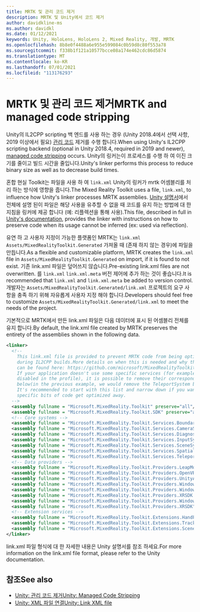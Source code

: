```yaml
---
title: MRTK 및 관리 코드 제거
description: MRTK 및 Unity에서 코드 제거
author: davidkline-ms
ms.author: davidkl
ms.date: 01/12/2021
keywords: Unity, HoloLens, HoloLens 2, Mixed Reality, 개발, MRTK
ms.openlocfilehash: 8b8e0f4488a6e955e599084c0b59d8c80f553a78
ms.sourcegitcommit: f338b1f121a10577bcce08a174e462cdc86d5874
ms.translationtype: MT
ms.contentlocale: ko-KR
ms.lasthandoff: 07/01/2021
ms.locfileid: "113176293"
---
```

# <a name="mrtk-and-managed-code-stripping"></a><span data-ttu-id="0125f-104">MRTK 및 관리 코드 제거</span><span class="sxs-lookup"><span data-stu-id="0125f-104">MRTK and managed code stripping</span></span>

<span data-ttu-id="0125f-105">Unity의 IL2CPP scripting 백 엔드를 사용 하는 경우 (Unity 2018.4에서 선택 사항, 2019 이상에서 필요) [관리 코드](https://docs.unity3d.com/Manual/ManagedCodeStripping.html) 제거를 수행 합니다.</span><span class="sxs-lookup"><span data-stu-id="0125f-105">When using Unity's IL2CPP scripting backend (optional in Unity 2018.4, required in 2019 and newer), [managed code stripping](https://docs.unity3d.com/Manual/ManagedCodeStripping.html) occurs.</span></span>
<span data-ttu-id="0125f-106">Unity의 링커는이 프로세스를 수행 하 여 이진 크기를 줄이고 빌드 시간을 줄입니다.</span><span class="sxs-lookup"><span data-stu-id="0125f-106">Unity's linker performs this process to reduce binary size as well as to decrease build times.</span></span>

<span data-ttu-id="0125f-107">혼합 현실 Toolkit는 파일을 사용 하 여 `link.xml` Unity의 링커가 mrtk 어셈블리를 처리 하는 방식에 영향을 줍니다.</span><span class="sxs-lookup"><span data-stu-id="0125f-107">The Mixed Reality Toolkit uses a file, `link.xml`, to influence how Unity's linker processes MRTK assemblies.</span></span> <span data-ttu-id="0125f-108">[Unity 설명서](https://docs.unity3d.com/Manual/ManagedCodeStripping.html#LinkXML)에서 전체에 설명 된이 파일은 해당 사용을 유추할 수 없을 때 코드를 유지 하는 방법에 대 한 지침을 링커에 제공 합니다 (예: 리플렉션을 통해 사용).</span><span class="sxs-lookup"><span data-stu-id="0125f-108">This file, described in full in [Unity's documentation](https://docs.unity3d.com/Manual/ManagedCodeStripping.html#LinkXML), provides the linker with instructions on how to preserve code when its usage cannot be inferred (ex: used via reflection).</span></span>

<span data-ttu-id="0125f-109">유연 하 고 사용자 지정이 가능한 플랫폼인 MRTK는 `link.xml` `Assets/MixedRealityToolkit.Generated` 가져올 때 (존재 하지 않는 경우)에 파일을 만듭니다.</span><span class="sxs-lookup"><span data-stu-id="0125f-109">As a flexible and customizable platform, MRTK creates the `link.xml` file in `Assets/MixedRealityToolkit.Generated` on import, if it is found to not exist.</span></span> <span data-ttu-id="0125f-110">기존 link.xml 파일은 덮어쓰지 않습니다.</span><span class="sxs-lookup"><span data-stu-id="0125f-110">Pre-existing link.xml files are not overwritten.</span></span> <span data-ttu-id="0125f-111">를 `link.xml` `link.xml.meta` 버전 제어에 추가 하는 것이 좋습니다.</span><span class="sxs-lookup"><span data-stu-id="0125f-111">It is recommended that `link.xml` and `link.xml.meta` be added to version control.</span></span> <span data-ttu-id="0125f-112">개발자는 `Assets/MixedRealityToolkit.Generated/link.xml` 프로젝트의 요구 사항을 충족 하기 위해 자유롭게 사용자 지정 해야 합니다.</span><span class="sxs-lookup"><span data-stu-id="0125f-112">Developers should feel free to customize `Assets/MixedRealityToolkit.Generated/link.xml` to meet the needs of the project.</span></span>

<span data-ttu-id="0125f-113">기본적으로 MRTK에서 만든 link.xml 파일은 다음 데이터에 표시 된 어셈블리 전체를 유지 합니다.</span><span class="sxs-lookup"><span data-stu-id="0125f-113">By default, the link.xml file created by MRTK preserves the entirety of the assemblies shown in the following data.</span></span>

``` xml
<linker> 
  <!-- 
    This link.xml file is provided to prevent MRTK code from being optimized away 
    during IL2CPP builds.More details on when this is needed and why this is needed 
    can be found here: https://github.com/microsoft/MixedRealityToolkit-Unity/issues/5273 
    If your application doesn't use some specific services (for example, if teleportation system is 
    disabled in the profile), it is possible to remove their corresponding lines down 
    below(in the previous example, we would remove the TeleportSystem below). 
    It's recommended to start with this list and narrow down if you want to ensure 
    specific bits of code get optimized away. 
  --> 
  <assembly fullname = "Microsoft.MixedReality.Toolkit" preserve="all"/> 
  <assembly fullname = "Microsoft.MixedReality.Toolkit.SDK" preserve="all"/> 
  <!-- Core systems --> 
  <assembly fullname = "Microsoft.MixedReality.Toolkit.Services.BoundarySystem" preserve="all"/> 
  <assembly fullname = "Microsoft.MixedReality.Toolkit.Services.CameraSystem" preserve="all"/> 
  <assembly fullname = "Microsoft.MixedReality.Toolkit.Services.DiagnosticsSystem" preserve="all"/> 
  <assembly fullname = "Microsoft.MixedReality.Toolkit.Services.InputSystem" preserve="all"/> 
  <assembly fullname = "Microsoft.MixedReality.Toolkit.Services.SceneSystem" preserve="all"/> 
  <assembly fullname = "Microsoft.MixedReality.Toolkit.Services.SpatialAwarenessSystem" preserve="all"/> 
  <assembly fullname = "Microsoft.MixedReality.Toolkit.Services.TeleportSystem" preserve="all"/> 
  <!-- Data providers --> 
  <assembly fullname = "Microsoft.MixedReality.Toolkit.Providers.LeapMotion" preserve="all"/> 
  <assembly fullname = "Microsoft.MixedReality.Toolkit.Providers.OpenVR" preserve="all"/> 
  <assembly fullname = "Microsoft.MixedReality.Toolkit.Providers.UnityAR" preserve="all"/> 
  <assembly fullname = "Microsoft.MixedReality.Toolkit.Providers.WindowsMixedReality.Shared" preserve="all"/> 
  <assembly fullname = "Microsoft.MixedReality.Toolkit.Providers.WindowsMixedReality" preserve="all"/> 
  <assembly fullname = "Microsoft.MixedReality.Toolkit.Providers.XRSDK.WindowsMixedReality" preserve="all"/> 
  <assembly fullname = "Microsoft.MixedReality.Toolkit.Providers.WindowsVoiceInput" preserve="all"/> 
  <assembly fullname = "Microsoft.MixedReality.Toolkit.Providers.XRSDK" preserve="all"/> 
  <!-- Extension services --> 
  <assembly fullname = "Microsoft.MixedReality.Toolkit.Extensions.HandPhysics" preserve="all"/> 
  <assembly fullname = "Microsoft.MixedReality.Toolkit.Extensions.Tracking" preserve="all"/> 
  <assembly fullname = "Microsoft.MixedReality.Toolkit.Extensions.SceneTransitionService" preserve="all"/> 
</linker>
```

<span data-ttu-id="0125f-114">link.xml 파일 형식에 대 한 자세한 내용은 Unity 설명서를 참조 하세요.</span><span class="sxs-lookup"><span data-stu-id="0125f-114">For more information on the link.xml file format, please refer to the Unity documentation.</span></span>

## <a name="see-also"></a><span data-ttu-id="0125f-115">참조</span><span class="sxs-lookup"><span data-stu-id="0125f-115">See also</span></span>

- [<span data-ttu-id="0125f-116">Unity: 관리 코드 제거</span><span class="sxs-lookup"><span data-stu-id="0125f-116">Unity: Managed Code Stripping</span></span>](https://docs.unity3d.com/Manual/ManagedCodeStripping.html)
- [<span data-ttu-id="0125f-117">Unity: XML 파일 연결</span><span class="sxs-lookup"><span data-stu-id="0125f-117">Unity: Link XML file</span></span>](https://docs.unity3d.com/Manual/ManagedCodeStripping.html#LinkXML)
